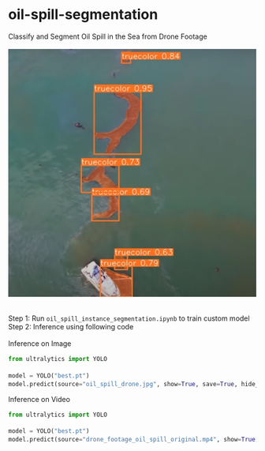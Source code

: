 # oil-spill-segmentation
Classify and Segment Oil Spill in the Sea from Drone Footage<br>
<br>
![Oil Spill in Sea](https://github.com/tim3in/oil-spill-segmentation/blob/main/oil-spill-predection.jpg?raw=true)
<br><br>

Step 1: Run ``` oil_spill_instance_segmentation.ipynb ``` to train custom model<br>
Step 2: Inference using following code <br>
<br>
Inference on Image<br>
```python
from ultralytics import YOLO

model = YOLO("best.pt")
model.predict(source="oil_spill_drone.jpg", show=True, save=True, hide_labels=False, hide_conf=False, conf=0.5, save_txt=False, save_crop=False, line_thickness=2)
```

Inference on Video<br>
```python
from ultralytics import YOLO

model = YOLO("best.pt")
model.predict(source="drone_footage_oil_spill_original.mp4", show=True, save=True, hide_labels=False, hide_conf=False, conf=0.5, save_txt=False, save_crop=False, line_thickness=2)
```
